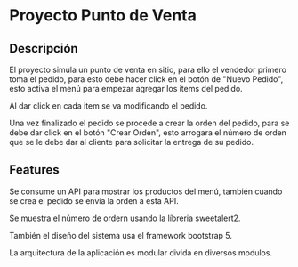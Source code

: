 # Proyecto Punto de Venta
## Descripción
El proyecto simula un punto de venta en sitio, para ello el vendedor primero toma el pedido, para esto debe hacer click en el botón de "Nuevo Pedido", esto activa el menú para empezar agregar los items del pedido.

Al dar click en cada item se va modificando el pedido.

Una vez finalizado el pedido se procede a crear la orden del pedido, para se debe dar click en el botón "Crear Orden", esto arrogara el número de orden que se le debe dar al cliente para solicitar la entrega de su pedido.

## Features
Se consume un API para mostrar los productos del menú, también cuando se crea el pedido se envía la orden a esta API.

Se muestra el número de ordern usando la líbreria sweetalert2.

También el diseño del sistema usa el framework bootstrap 5.

La arquitectura de la aplicación es modular divida en diversos modulos.